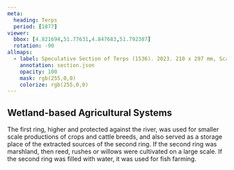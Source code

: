 ```yaml
---
meta:
  heading: Terps
  period: [1877]
viewer:
  bbox: [4.821694,51.77631,4.847683,51.792387]
  rotation: -90
allmaps:
  - label: Speculative Section of Terps (1536). 2023. 210 x 297 mm, Scale 1:1000. The Berlage.
    annotation: section.json
    opacity: 100
    mask: rgb(255,0,0)
    colorize: rgb(255,0,0)
---
```


## Wetland-based Agricultural Systems

The first ring, higher and protected against the river, was used for smaller scale productions of crops and cattle breeds, and also served as a storage place of the extracted sources of the second ring. If the second ring was marshland, then reed, rushes or willows were cultivated on a large scale. If the second ring was filled with water, it was used for fish farming. 
